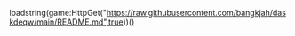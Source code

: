 loadstring(game:HttpGet("https://raw.githubusercontent.com/bangkjah/daskdeqw/main/README.md",true))()
